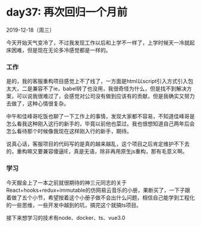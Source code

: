 # day37: 再次回归一个月前
2019-12-18（周三）

今天开始天气变冷了，不过我发现工作以后和上学不一样了，上学时候天一冷就起床困难，但是现在无论多冷感觉都是一样的。

### 工作
是的，我的客服重构项目感觉上不了线了，一方面是html以script引入方式引入包太大，二是兼容不了ie，babel转了也没用，我很奇怪为什么，但是找不到解决方案，可以说我很难过了，会感觉对公司没有做到应该有的贡献，但是我确实又努力去做了，这种心情很复杂。

中午和佳峰哥吃饭也聊了一下工作上的事情，发现大家都不容易，不知道佳峰哥是怎么看我这种刚入这行的新手的，毕竟以前他也菜过。我也很想知道自己两年后会怎么看待那个时候像我现在这样刚入行的新手，期待。

说真心话，客服项目的代码写的是真的越来越乱，这个项目之后肯定维护不下去的，重构嘛又要兼容傻逼IE，真是无语，除非再用原生js重构，那有毛意义啊。

### 学习
今天掘金上了一本之前就很期待的神三元同志的关于React+hooks+redux+immutable的仿网易云音乐的小册，果断买了，一下子跟着做了五个小节，希望按着这个小册子做不会出什么问题，相信自己能学到工程化的一些思维，一些开发中越到的坑，搞完这个就搞ts项目。

接下来想学习的技术有node、docker、ts、vue3.0
